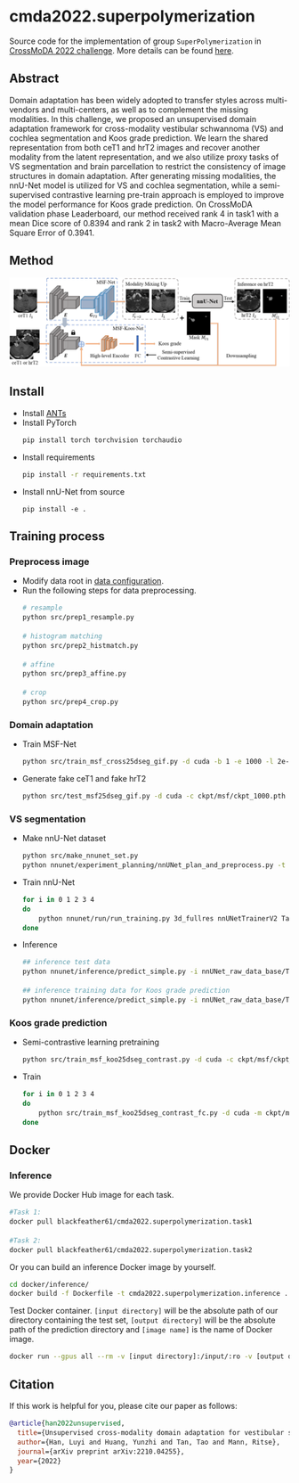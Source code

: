 # cmda2022.superpolymerization
Source code for the implementation of group `SuperPolymerization` in [CrossMoDA 2022 challenge](https://crossmoda2022.grand-challenge.org/).
More details can be found [here](https://arxiv.org/abs/2210.04255).

## Abstract
Domain adaptation has been widely adopted to transfer styles across multi-vendors and multi-centers, as well as to complement the missing modalities. In this challenge, we proposed an unsupervised domain adaptation framework for cross-modality vestibular schwannoma (VS) and cochlea segmentation and Koos grade prediction. We learn the shared representation from both ceT1 and hrT2 images and recover another modality from the latent representation, and we also utilize proxy tasks of VS segmentation and brain parcellation to restrict the consistency of image structures in domain adaptation. After generating missing modalities, the nnU-Net model is utilized for VS and cochlea segmentation, while a semi-supervised contrastive learning pre-train approach is employed to improve the model performance for Koos grade prediction. On CrossMoDA validation phase Leaderboard, our method received rank 4 in task1 with a mean Dice score of 0.8394 and rank 2 in task2 with Macro-Average Mean Square Error of 0.3941.

## Method
![Overview of the proposed unsupervised domain adaptation segmentation and classification framework.](/docs/framework.png)

## Install
- Install [ANTs](https://github.com/ANTsX/ANTs)
- Install PyTorch
    ```sh
    pip install torch torchvision torchaudio
    ```
- Install requirements
    ```sh
    pip install -r requirements.txt
    ```
- Install nnU-Net from source
    ```
    pip install -e .
    ```

## Training process
### Preprocess image
- Modify data root in [data configuration](config/data.yaml).
- Run the following steps for data preprocessing.
    ```sh
    # resample
    python src/prep1_resample.py

    # histogram matching
    python src/prep2_histmatch.py

    # affine
    python src/prep3_affine.py

    # crop
    python src/prep4_crop.py
    ```
### Domain adaptation
- Train MSF-Net
    ```sh
    python src/train_msf_cross25dseg_gif.py -d cuda -b 1 -e 1000 -l 2e-4 -s ckpt/msf -v vis/msf
    ```
- Generate fake ceT1 and fake hrT2
    ```sh
    python src/test_msf25dseg_gif.py -d cuda -c ckpt/msf/ckpt_1000.pth
    ```
### VS segmentation
- Make nnU-Net dataset
    ```sh
    python src/make_nnunet_set.py
    python nnunet/experiment_planning/nnUNet_plan_and_preprocess.py -t 701
    ```
- Train nnU-Net
    ```sh
    for i in 0 1 2 3 4
    do
        python nnunet/run/run_training.py 3d_fullres nnUNetTrainerV2 Task701_CMDA1 $i
    done
    ```
- Inference
    ```sh
    ## inference test data
    python nnunet/inference/predict_simple.py -i nnUNet_raw_data_base/Task701_CMDA1/imagesTs -o preprocess/b2_nnunet_seg/test -t 701 -m 3d_fullres -chk model_best --num_threads_preprocessing 2

    ## inference training data for Koos grade prediction
    python nnunet/inference/predict_simple.py -i nnUNet_raw_data_base/Task701_CMDA1/imagesAllT2 -o preprocess/b2_nnunet_seg/train_t2 -t 701 -m 3d_fullres -chk model_best --num_threads_preprocessing 2
    ```

### Koos grade prediction
- Semi-contrastive learning pretraining
    ```sh
    python src/train_msf_koo25dseg_contrast.py -d cuda -c ckpt/msf/ckpt_1000.pth -e 1000 -l 1e-2 -s ckpt/msf_koos_contrast -v vis/msf_koos_contrast
    ```
- Train
    ```sh
    for i in 0 1 2 3 4
    do
        python src/train_msf_koo25dseg_contrast_fc.py -d cuda -m ckpt/msf/ckpt_1000.pth -c ckpt/msf_koos_contrast/ckpt_100.pth -e 20 -l 1e-4 -s ckpt/msf_koos_contrast_fc/$i -v vis/msf_koos_contrast_fc/$i -f $i
    done
    ```

## Docker

### Inference
We provide Docker Hub image for each task. 
```sh
#Task 1:
docker pull blackfeather61/cmda2022.superpolymerization.task1

#Task 2:
docker pull blackfeather61/cmda2022.superpolymerization.task2
```

Or you can build an inference Docker image by yourself.
```sh
cd docker/inference/
docker build -f Dockerfile -t cmda2022.superpolymerization.inference .
```

Test Docker container. `[input directory]` will be the absolute path of our directory containing the test set, `[output directory]` will be the absolute path of the prediction directory and `[image name]` is the name of Docker image.
```sh
docker run --gpus all --rm -v [input directory]:/input/:ro -v [output directory]:/output -it [image name]
```

## Citation
If this work is helpful for you, please cite our paper as follows:
```bib
@article{han2022unsupervised,
  title={Unsupervised cross-modality domain adaptation for vestibular schwannoma segmentation and koos grade prediction based on semi-supervised contrastive learning},
  author={Han, Luyi and Huang, Yunzhi and Tan, Tao and Mann, Ritse},
  journal={arXiv preprint arXiv:2210.04255},
  year={2022}
}
```
